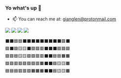 ### Yo what's up 👋

- 📫 You can reach me at: gianglen@protonmail.com

<img src="[https://c.tenor.com/uEjQxCwAWfgAAAAC/sample.gif](https://c.tenor.com/mc9-3cypZEYAAAAC/rainbow-line.gif)">
<img src="https://github-readme-stats.vercel.app/api?username=netgian&show_icons=true&theme=tokyonight">
<img src="[https://c.tenor.com/uEjQxCwAWfgAAAAC/sample.gif](https://c.tenor.com/mc9-3cypZEYAAAAC/rainbow-line.gif)">
<img src="https://github-readme-stats.vercel.app/api/top-langs/?username=netgian&show_icons=true&theme=tokyonight&layout=compact&langs_count=8">

⬛⬛🟦🟦⬛⬛⬛⬛⬛⬛⬛⬛⬛🟪⬛ \
🟩⬛🟦🟨🟨⬛🟩🟩🟥⬛⬛⬛🟪🟪🟪 \
🟩🟩🟦🟨🟨🟩🟩🟥🟥⬛⬛🟦🟦🟧🟧 \
🟦🟩🟥🟥🟪🟪🟪🟥🟧⬛⬛🟦🟨🟨🟧 \
🟦🟦🟦🟥🟥🟪🟧🟧🟧⬛⬛🟦🟨🟨🟧 

